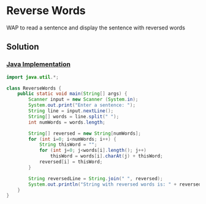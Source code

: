 # Reverse Words

WAP to read a sentence and display the sentence with reversed words

## Solution

### [Java Implementation](./ReverseWords.java)

```java
import java.util.*;

class ReverseWords {
    public static void main(String[] args) {
        Scanner input = new Scanner (System.in);
        System.out.print("Enter a sentence: ");
        String line = input.nextLine();
        String[] words = line.split(" ");
        int numWords = words.length;

        String[] reversed = new String[numWords];
        for (int i=0; i<numWords; i++) {
            String thisWord = "";
            for (int j=0; j<words[i].length(); j++) 
                thisWord = words[i].charAt(j) + thisWord;
            reversed[i] = thisWord;
        }

        String reversedLine = String.join(" ", reversed);
        System.out.println("String with reversed words is: " + reversedLine);
    }
}
```